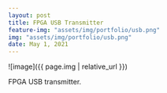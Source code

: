 ```yaml
---
layout: post
title: FPGA USB Transmitter
feature-img: "assets/img/portfolio/usb.png"
img: "assets/img/portfolio/usb.png"
date: May 1, 2021
---
```


![image]({{ page.img | relative_url }})

FPGA USB transmitter.

